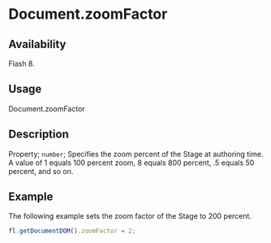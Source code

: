 # Document.zoomFactor

## Availability

Flash 8.

## Usage

Document.zoomFactor

## Description

Property; `number`; Specifies the zoom percent of the Stage at authoring time. A value of 1 equals 100 percent zoom, 8 equals 800 percent, .5 equals 50 percent, and so on.

## Example

The following example sets the zoom factor of the Stage to 200 percent.

```javascript
fl.getDocumentDOM().zoomFactor = 2;
```
